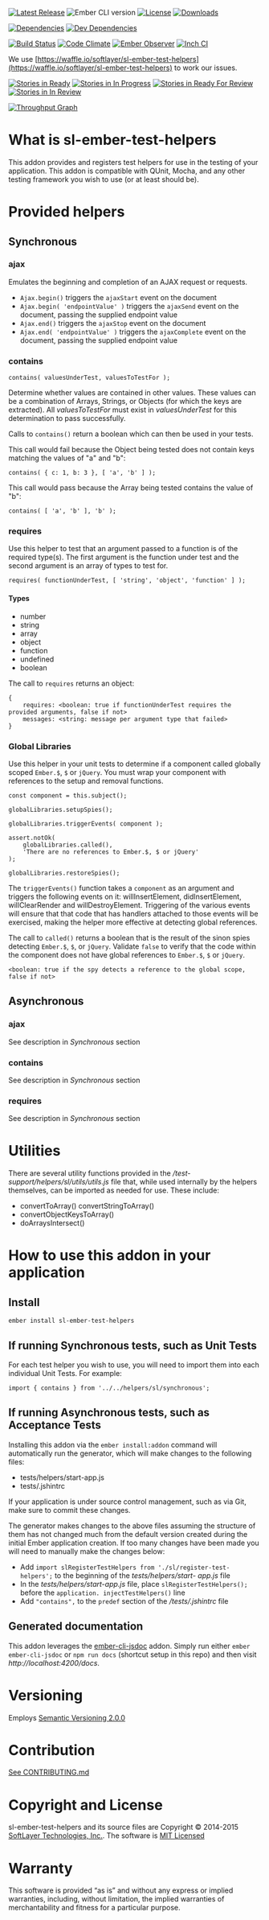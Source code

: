 
[![Latest Release](https://img.shields.io/github/release/softlayer/sl-ember-test-helpers.svg)](https://github.com/softlayer/sl-ember-test-helpers/releases) ![Ember CLI version](https://img.shields.io/badge/ember%20cli-1.13.8-blue.svg) [![License](https://img.shields.io/npm/l/sl-ember-test-helpers.svg)](LICENSE.md) [![Downloads](https://img.shields.io/npm/dm/sl-ember-test-helpers.svg)](https://www.npmjs.com/package/sl-ember-test-helpers)

[![Dependencies](https://img.shields.io/david/softlayer/sl-ember-test-helpers.svg)](https://david-dm.org/softlayer/sl-ember-test-helpers) [![Dev Dependencies](https://img.shields.io/david/dev/softlayer/sl-ember-test-helpers.svg)](https://david-dm.org/softlayer/sl-ember-test-helpers#info=devDependencies)

[![Build Status](https://img.shields.io/travis/softlayer/sl-ember-test-helpers/master.svg)](https://travis-ci.org/softlayer/sl-ember-test-helpers) [![Code Climate](https://img.shields.io/codeclimate/github/softlayer/sl-ember-test-helpers.svg)](https://codeclimate.com/github/softlayer/sl-ember-test-helpers) [![Ember Observer](http://emberobserver.com/badges/sl-ember-test-helpers.svg)](http://emberobserver.com/addons/sl-ember-test-helpers) [![Inch CI](http://inch-ci.org/github/softlayer/sl-ember-test-helpers.svg?branch=master)](http://inch-ci.org/github/softlayer/sl-ember-test-helpers)

We use [https://waffle.io/softlayer/sl-ember-test-helpers](https://waffle.io/softlayer/sl-ember-test-helpers) to work our issues.

[![Stories in Ready](https://badge.waffle.io/softlayer/sl-ember-test-helpers.png?label=ready&title=Ready)](https://waffle.io/softlayer/sl-ember-test-helpers) [![Stories in In Progress](https://badge.waffle.io/softlayer/sl-ember-test-helpers.png?label=in%20progress&title=In%20Progress)](https://waffle.io/softlayer/sl-ember-test-helpers) [![Stories in Ready For Review](https://badge.waffle.io/softlayer/sl-ember-test-helpers.png?label=ready%20for%20review&title=Ready%20For%20Review)](https://waffle.io/softlayer/sl-ember-test-helpers) [![Stories in In Review](https://badge.waffle.io/softlayer/sl-ember-test-helpers.png?label=in%20review&title=In%20Review)](https://waffle.io/softlayer/sl-ember-test-helpers)

[![Throughput Graph](https://graphs.waffle.io/softlayer/sl-ember-test-helpers/throughput.svg)](https://waffle.io/softlayer/sl-ember-test-helpers/metrics)


# What is sl-ember-test-helpers

This addon provides and registers test helpers for use in the testing of your application.  This addon is compatible with QUnit, Mocha, and any other testing framework you wish to use (or at least should be).



# Provided helpers

## Synchronous

### ajax

Emulates the beginning and completion of an AJAX request or requests.

* `Ajax.begin()` triggers the `ajaxStart` event on the document
* `Ajax.begin( 'endpointValue' )` triggers the `ajaxSend` event on the document, passing the supplied endpoint value
* `Ajax.end()` triggers the `ajaxStop` event on the document
* `Ajax.end( 'endpointValue' )` triggers the `ajaxComplete` event on the document, passing the supplied endpoint
value


### contains

```
contains( valuesUnderTest, valuesToTestFor );
```

Determine whether values are contained in other values.  These values can be a combination of Arrays, Strings, or
Objects (for which the keys are extracted).  All *valuesToTestFor* must exist in *valuesUnderTest* for this
determination to pass successfully.

Calls to `contains()` return a boolean which can then be used in your tests.

This call would fail because the Object being tested does not contain keys matching the values of "a" and "b":

```
contains( { c: 1, b: 3 }, [ 'a', 'b' ] );
```

This call would pass because the Array being tested contains the value of "b":

```
contains( [ 'a', 'b' ], 'b' );
```

### requires

Use this helper to test that an argument passed to a function is of the required type(s).  The first argument is the
function under test and the second argument is an array of types to test for.

```
requires( functionUnderTest, [ 'string', 'object', 'function' ] );
```

#### Types

* number
* string
* array
* object
* function
* undefined
* boolean

The call to `requires` returns an object:

```
{
    requires: <boolean: true if functionUnderTest requires the provided arguments, false if not>
    messages: <string: message per argument type that failed>
}
```

### Global Libraries

Use this helper in your unit tests to determine if a component called globally scoped `Ember.$`, `$` or `jQuery`. You must wrap your component with references to the setup and removal functions.

```
const component = this.subject();

globalLibraries.setupSpies();

globalLibraries.triggerEvents( component );

assert.notOk(
    globalLibraries.called(),
    'There are no references to Ember.$, $ or jQuery'
);

globalLibraries.restoreSpies();
```

The `triggerEvents()` function takes a `component` as an argument and triggers the following events on it: willInsertElement, didInsertElement, willClearRender and willDestroyElement. Triggering of the various events
will ensure that that code that has handlers attached to those events will be exercised, making the helper more effective at detecting global references.

The call to `called()` returns a boolean that is the result of the sinon spies detecting `Ember.$`, `$`, or `jQuery`. Validate `false` to verify that the code within the component does not have global references to
`Ember.$`, `$` or `jQuery`.

```
<boolean: true if the spy detects a reference to the global scope, false if not>
```

## Asynchronous

### ajax

See description in *Synchronous* section

### contains

See description in *Synchronous* section

### requires

See description in *Synchronous* section



# Utilities

There are several utility functions provided in the */test-support/helpers/sl/utils/utils.js* file that, while used
internally by the helpers themselves, can be imported as needed for use.  These include:

* convertToArray()
 convertStringToArray()
* convertObjectKeysToArray()
* doArraysIntersect()



# How to use this addon in your application

## Install

```
ember install sl-ember-test-helpers
```

## If running Synchronous tests, such as Unit Tests

For each test helper you wish to use, you will need to import them into each individual Unit Tests. For example:

```
import { contains } from '../../helpers/sl/synchronous';
```

## If running Asynchronous tests, such as Acceptance Tests

Installing this addon via the `ember install:addon` command will automatically run the generator, which will make
changes to the following files:

* tests/helpers/start-app.js
* tests/.jshintrc

If your application is under source control management, such as via Git, make sure to commit these changes.

The generator makes changes to the above files assuming the structure of them has not changed much from the default
version created during the initial Ember application creation.  If too many changes have been made you will need to
manually make the changes below:

* Add `import slRegisterTestHelpers from './sl/register-test-helpers';` to the beginning of the *tests/helpers/start-
app.js* file
* In the *tests/helpers/start-app.js* file, place `slRegisterTestHelpers();` before the `application.
injectTestHelpers()` line
* Add `"contains",` to the `predef` section of the */tests/.jshintrc* file

## Generated documentation

This addon leverages the [ember-cli-jsdoc](https://github.com/softlayer/ember-cli-jsdoc) addon.  Simply run either
`ember ember-cli-jsdoc` or `npm run docs` (shortcut setup in this repo) and then visit *http://localhost:4200/docs*.



# Versioning
Employs [Semantic Versioning 2.0.0](http://semver.org/)


# Contribution
[See CONTRIBUTING.md](https://github.com/softlayer/sl-ember-test-helpers/blob/master/CONTRIBUTING.md)


# Copyright and License
sl-ember-test-helpers and its source files are Copyright © 2014-2015
[SoftLayer Technologies, Inc.](http://www.softlayer.com/). The software is
[MIT Licensed](https://github.com/softlayer/sl-ember-test-helpers/blob/master/LICENSE.md)



# Warranty
This software is provided “as is” and without any express or implied warranties, including, without limitation, the
implied warranties of merchantability and fitness for a particular purpose.
